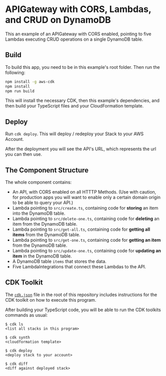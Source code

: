 # APIGateway with CORS, Lambdas, and CRUD on DynamoDB

This an example of an APIGateway with CORS enabled, pointing to five Lambdas executing CRUD operations on a single DynamoDB table.

## Build

To build this app, you need to be in this example's root folder. Then run the following:

```bash
npm install -g aws-cdk
npm install
npm run build
```

This will install the necessary CDK, then this example's dependencies, and then build your TypeScript files and your CloudFormation template.

## Deploy

Run `cdk deploy`. This will deploy / redeploy your Stack to your AWS Account.

After the deployment you will see the API's URL, which represents the url you can then use.

## The Component Structure

The whole component contains:

- An API, with CORS enabled on all HTTTP Methods. (Use with caution, for production apps you will want to enable only a certain domain origin to be able to query your API.)
- Lambda pointing to `src/create.ts`, containing code for __storing__ an item  into the DynamoDB table.
- Lambda pointing to `src/delete-one.ts`, containing code for __deleting__ an item from the DynamoDB table.
- Lambda pointing to `src/get-all.ts`, containing code for __getting all items__ from the DynamoDB table.
- Lambda pointing to `src/get-one.ts`, containing code for __getting an item__ from the DynamoDB table.
- Lambda pointing to `src/update-one.ts`, containing code for __updating an item__ in the DynamoDB table.
- A DynamoDB table `items` that stores the data.
- Five LambdaIntegrations that connect these Lambdas to the API.

## CDK Toolkit

The [`cdk.json`](./cdk.json) file in the root of this repository includes
instructions for the CDK toolkit on how to execute this program.

After building your TypeScript code, you will be able to run the CDK toolkits commands as usual:

    $ cdk ls
    <list all stacks in this program>

    $ cdk synth
    <cloudformation template>

    $ cdk deploy
    <deploy stack to your account>

    $ cdk diff
    <diff against deployed stack>
